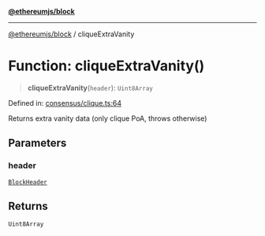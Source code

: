 [**@ethereumjs/block**](../README.md)

***

[@ethereumjs/block](../README.md) / cliqueExtraVanity

# Function: cliqueExtraVanity()

> **cliqueExtraVanity**(`header`): `Uint8Array`

Defined in: [consensus/clique.ts:64](https://github.com/ethereumjs/ethereumjs-monorepo/blob/master/packages/block/src/consensus/clique.ts#L64)

Returns extra vanity data
(only clique PoA, throws otherwise)

## Parameters

### header

[`BlockHeader`](../classes/BlockHeader.md)

## Returns

`Uint8Array`
